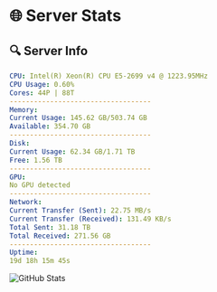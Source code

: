 # 🌐 Server Stats
## 🔍 Server Info
```yaml
CPU: Intel(R) Xeon(R) CPU E5-2699 v4 @ 1223.95MHz
CPU Usage: 0.60%
Cores: 44P | 88T
-----------------------------------
Memory:
Current Usage: 145.62 GB/503.74 GB
Available: 354.70 GB
-----------------------------------
Disk:
Current Usage: 62.34 GB/1.71 TB
Free: 1.56 TB
-----------------------------------
GPU:
No GPU detected
-----------------------------------
Network:
Current Transfer (Sent): 22.75 MB/s
Current Transfer (Received): 131.49 KB/s
Total Sent: 31.18 TB
Total Received: 271.56 GB
-----------------------------------
Uptime:
19d 18h 15m 45s
```
![GitHub Stats](https://img.shields.io/badge/Updated-2025-03-27_15:38:34-blue)
